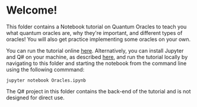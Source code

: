 # Welcome!

This folder contains a Notebook tutorial on Quantum Oracles to teach you what quantum oracles are, why they're important, and different types of oracles!  You will also get practice implementing some oracles on your own.

You can run the tutorial online [here](https://mybinder.org/v2/gh/Microsoft/QuantumKatas/main?filepath=tutorials/Oracles/Oracles.ipynb).  Alternatively, you can install Jupyter and Q# on your machine, as described [here](https://docs.microsoft.com/quantum/install-guide/jupyter), and run the tutorial locally by navigating to this folder and starting the notebook from the command line using the following commmand:

    jupyter notebook Oracles.ipynb

The Q# project in this folder contains the back-end of the tutorial and is not designed for direct use.
